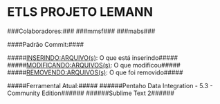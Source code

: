 # ETLS PROJETO LEMANN

###Colaboradores:###
###mmsf###
###mabs###


####Padrão Commit:####

#####<INSERINDO:ARQUIVO(s)>: O que está inserindo#####
#####<MODIFICANDO:ARQUIVOS(s)>: O que modificou#####
#####<REMOVENDO:ARQUIVOS(s)>: O que foi removido#####

#####Ferramental Atual:#####
######Pentaho Data Integration - 5.3 - Community Edition######
######Sublime Text 2######
